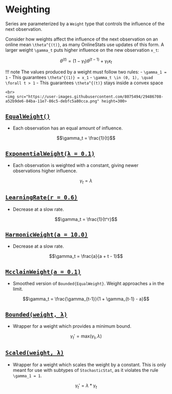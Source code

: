 # Weighting

Series are parameterized by a `Weight` type that controls the influence of the next observation.

Consider how weights affect the influence of the next observation on an online mean ``\theta^{(t)}``, as many OnlineStats use updates of this form.  A larger weight  ``\gamma_t`` puts higher influence on the new observation ``x_t``:

```math
\theta^{(t)} = (1-\gamma_t)\theta^{(t-1)} + \gamma_t x_t
```

!!! note 
    The values produced by a weight must follow two rules:
    - ``\gamma_1 = 1``
      - This guarantees ``\theta^{(1)} = x_1``
    - ``\gamma_t \in (0, 1), \quad \forall t > 1``
      - This guarantees ``\theta^{(t)}`` stays inside a convex space

```@raw html
<br>
<img src="https://user-images.githubusercontent.com/8075494/29486708-a52b9de6-84ba-11e7-86c5-debfc5a80cca.png" height=300>
```

## [`EqualWeight()`](@ref)

- Each observation has an equal amount of influence.

```math
\gamma_t = \frac{1}{t}
```

## [`ExponentialWeight(λ = 0.1)`](@ref)

- Each observation is weighted with a constant, giving newer observations higher influence.

```math
\gamma_t = \lambda
```

## [`LearningRate(r = 0.6)`](@ref)

- Decrease at a slow rate.

```math
\gamma_t = \frac{1}{t^r}
```

## [`HarmonicWeight(a = 10.0)`](@ref)

- Decrease at a slow rate.

```math
\gamma_t = \frac{a}{a + t - 1}
```

## [`McclainWeight(a = 0.1)`](@ref)

- Smoothed version of `Bounded{EqualWeight}`.  Weight approaches `a` in the limit.

```math
\gamma_t = \frac{\gamma_{t-1}}{1 + \gamma_{t-1} - a}
```

## [`Bounded(weight, λ)`](@ref)

- Wrapper for a weight which provides a minimum bound.

```math
\gamma_t' = \text{max}(\gamma_t, λ)
```

## [`Scaled(weight, λ)`](@ref)

- Wrapper for a weight which scales the weight by a constant.  This is only meant for use
  with subtypes of `StochasticStat`, as it violates the rule ``\gamma_1 = 1``.

```math
\gamma_t' = λ * \gamma_t
```
